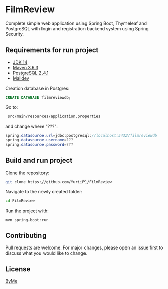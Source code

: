 # FilmReview

Complete simple web application using Spring Boot, Thymeleaf and PostgreSQL with login and registration backend system using Spring Security.

## Requirements for run project
- [JDK 14](https://jdk.java.net/14/)
- [Maven 3.6.3](https://maven.apache.org/download.cgi)
- [PostgreSQL 2.4.1](https://postgresapp.com/downloads.html)
- [Maildev](https://github.com/maildev/maildev)

Creation database in Postgres:
```sql
CREATE DATABASE filmreviewdb;
```
Go to:
```bash
 src/main/resources/application.properties
```
and change where "???":
```java
spring.datasource.url=jdbc:postgresql://localhost:5432/filmreviewdb
spring.datasource.username=???
spring.datasource.password=???
```
## Build and run project

Clone the repository:
```bash
git clone https://github.com/YuriiP1/FilmReview
```
Navigate to the newly created folder:
```bash
cd FilmReview
```
Run the project with:
```bash
mvn spring-boot:run
```

## Contributing
Pull requests are welcome. For major changes, please open an issue first to discuss what you would like to change.

## License
[ByMe](https://github.com/YuriiP1)
